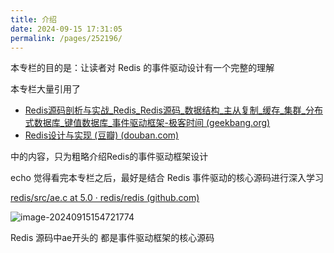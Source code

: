 ```yaml
---
title: 介绍
date: 2024-09-15 17:31:05
permalink: /pages/252196/
---
```

本专栏的目的是：让读者对 Redis 的事件驱动设计有一个完整的理解

本专栏大量引用了

* [Redis源码剖析与实战_Redis_Redis源码_数据结构_主从复制_缓存_集群_分布式数据库_键值数据库_事件驱动框架-极客时间 (geekbang.org)](https://time.geekbang.org/column/intro/100084301?utm_campaign=geektime_search&utm_content=geektime_search&utm_medium=geektime_search&utm_source=geektime_search&utm_term=geektime_search)
* [Redis设计与实现 (豆瓣) (douban.com)](https://book.douban.com/subject/25900156/)

中的内容，只为粗略介绍Redis的事件驱动框架设计

echo 觉得看完本专栏之后，最好是结合 Redis 事件驱动的核心源码进行深入学习

[redis/src/ae.c at 5.0 · redis/redis (github.com)](https://github.com/redis/redis/blob/5.0/src/ae.c)

![image-20240915154721774](https://echo798.oss-cn-shenzhen.aliyuncs.com/img/202409151547840.png)

Redis 源码中ae开头的 都是事件驱动框架的核心源码

